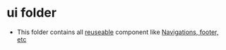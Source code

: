 # ui folder
* This folder contains all <ins>reuseable</ins> component like <ins>Navigations, footer, etc</ins>
